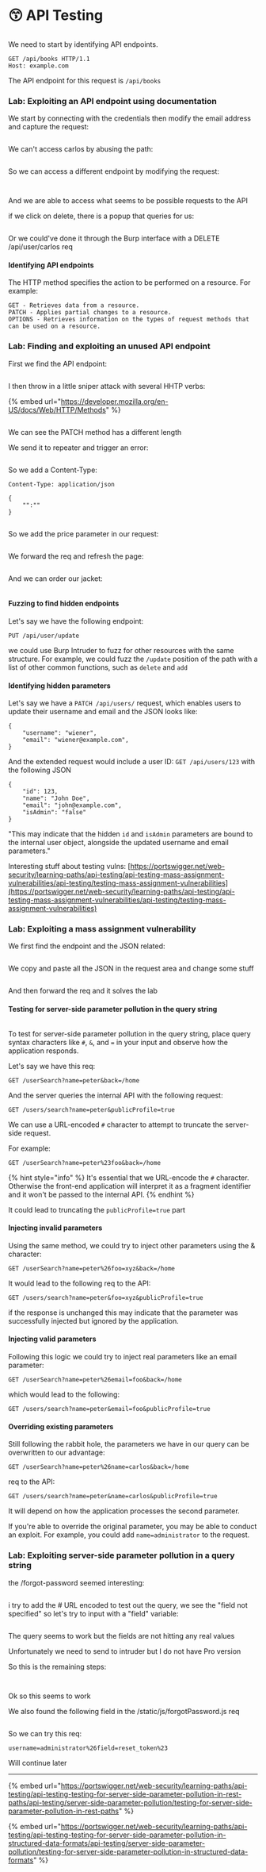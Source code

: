 # 😙 API Testing

<figure><img src="../../.gitbook/assets/image (2) (1) (1) (1) (1) (1) (1) (1) (1) (1) (1) (1) (1) (1) (1) (1) (1) (1) (1) (1) (1) (1) (1) (1) (1) (1) (1) (1) (1) (1) (1) (1) (1) (1) (1) (1) (1) (1).png" alt=""><figcaption></figcaption></figure>

We need to start by identifying API endpoints.

```
GET /api/books HTTP/1.1
Host: example.com
```

The API endpoint for this request is `/api/books`

### Lab: Exploiting an API endpoint using documentation

We start by connecting with the credentials then modify the email address and capture the request:

<figure><img src="../../.gitbook/assets/image (3) (1) (1) (1) (1) (1) (1) (1) (1) (1) (1) (1) (1) (1) (1) (1) (1) (1) (1) (1) (1) (1) (1) (1) (1) (1) (1) (1) (1) (1) (1) (1) (1) (1) (1).png" alt=""><figcaption></figcaption></figure>

We can't access carlos by abusing the path:

<figure><img src="../../.gitbook/assets/image (4) (1) (1) (1) (1) (1) (1) (1) (1) (1) (1) (1) (1) (1) (1) (1) (1) (1) (1) (1) (1) (1) (1) (1) (1) (1) (1) (1) (1) (1) (1).png" alt=""><figcaption></figcaption></figure>

So we can access a different endpoint by modifying the request:

<figure><img src="../../.gitbook/assets/image (5) (1) (1) (1) (1) (1) (1) (1) (1) (1) (1) (1) (1) (1) (1) (1) (1) (1) (1) (1) (1) (1) (1) (1) (1) (1) (1) (1) (1) (1).png" alt=""><figcaption></figcaption></figure>

<figure><img src="../../.gitbook/assets/pic.png" alt=""><figcaption></figcaption></figure>

And we are able to access what seems to be possible requests to the API

if we click on delete, there is a popup that queries for us:

<figure><img src="../../.gitbook/assets/deletecarlos.png" alt=""><figcaption></figcaption></figure>

Or we could've done it through the Burp interface with a DELETE /api/user/carlos req

#### Identifying API endpoints

The HTTP method specifies the action to be performed on a resource. For example:

```
GET - Retrieves data from a resource.
PATCH - Applies partial changes to a resource.
OPTIONS - Retrieves information on the types of request methods that can be used on a resource.
```

### Lab: Finding and exploiting an unused API endpoint

First we find the API endpoint:

<figure><img src="../../.gitbook/assets/image (16) (1) (1) (1) (1) (1).png" alt=""><figcaption></figcaption></figure>

I then throw in a little sniper attack with several HHTP verbs:

{% embed url="https://developer.mozilla.org/en-US/docs/Web/HTTP/Methods" %}

<figure><img src="../../.gitbook/assets/image (1) (1) (1) (1) (1) (1) (1) (1) (1) (1) (1) (1) (1) (1) (1) (1) (1) (1) (1) (1) (1) (1) (1) (1) (1) (1) (1) (1) (1) (1) (1) (1) (1) (1) (1) (1) (1) (1) (1) (1) (1).png" alt=""><figcaption></figcaption></figure>

We can see the PATCH method has a different length

We send it to repeater and trigger an error:

<figure><img src="../../.gitbook/assets/image (2) (1) (1) (1) (1) (1) (1) (1) (1) (1) (1) (1) (1) (1) (1) (1) (1) (1) (1) (1) (1) (1) (1) (1) (1) (1) (1) (1) (1) (1) (1) (1) (1) (1).png" alt=""><figcaption></figcaption></figure>

So we add a Content-Type:

```
Content-Type: application/json

{
	"":""
}
```

<figure><img src="../../.gitbook/assets/image (3) (1) (1) (1) (1) (1) (1) (1) (1) (1) (1) (1) (1) (1) (1) (1) (1) (1) (1) (1) (1) (1) (1) (1) (1) (1) (1) (1) (1) (1) (1).png" alt=""><figcaption></figcaption></figure>

So we add the price parameter in our request:

<figure><img src="../../.gitbook/assets/image (4) (1) (1) (1) (1) (1) (1) (1) (1) (1) (1) (1) (1) (1) (1) (1) (1) (1) (1) (1) (1) (1) (1) (1) (1) (1) (1).png" alt=""><figcaption></figcaption></figure>

We forward the req and refresh the page:

<figure><img src="../../.gitbook/assets/image (5) (1) (1) (1) (1) (1) (1) (1) (1) (1) (1) (1) (1) (1) (1) (1) (1) (1) (1) (1) (1) (1) (1) (1) (1) (1).png" alt=""><figcaption></figcaption></figure>

And we can order our jacket:

<figure><img src="../../.gitbook/assets/image (6) (1) (1) (1) (1) (1) (1) (1) (1) (1) (1) (1) (1) (1) (1) (1) (1) (1) (1) (1) (1) (1).png" alt=""><figcaption></figcaption></figure>

#### Fuzzing to find hidden endpoints

Let's say we have the following endpoint:

`PUT /api/user/update`

we could use Burp Intruder to fuzz for other resources with the same structure. For example, we could fuzz the `/update` position of the path with a list of other common functions, such as `delete` and `add`

#### Identifying hidden parameters

Let's say we have a `PATCH /api/users/` request, which enables users to update their username and email and the JSON looks like:

```
{
    "username": "wiener",
    "email": "wiener@example.com",
}
```

And the extended request would include a user ID: `GET /api/users/123` with the following JSON

```
{
    "id": 123,
    "name": "John Doe",
    "email": "john@example.com",
    "isAdmin": "false"
}
```

"This may indicate that the hidden `id` and `isAdmin` parameters are bound to the internal user object, alongside the updated username and email parameters."

Interesting stuff about testing vulns: [https://portswigger.net/web-security/learning-paths/api-testing/api-testing-mass-assignment-vulnerabilities/api-testing/testing-mass-assignment-vulnerabilities](https://portswigger.net/web-security/learning-paths/api-testing/api-testing-mass-assignment-vulnerabilities/api-testing/testing-mass-assignment-vulnerabilities)

### Lab: Exploiting a mass assignment vulnerability

We first find the endpoint and the JSON related:

<figure><img src="../../.gitbook/assets/image (7) (1) (1) (1) (1) (1) (1) (1) (1) (1) (1) (1) (1) (1) (1) (1) (1) (1) (1) (1) (1) (1).png" alt=""><figcaption></figcaption></figure>

We copy and paste all the JSON in the request area and change some stuff

<figure><img src="../../.gitbook/assets/image (8) (1) (1) (1) (1) (1) (1) (1) (1) (1) (1) (1) (1) (1) (1) (1) (1) (1) (1).png" alt=""><figcaption></figcaption></figure>

And then forward the req and it solves the lab

#### Testing for server-side parameter pollution in the query string

<figure><img src="../../.gitbook/assets/image (5) (1) (1) (1) (1) (1) (1) (1) (1) (1) (1) (1) (1) (1) (1) (1) (1) (1) (1) (1) (1) (1) (1) (1).png" alt=""><figcaption></figcaption></figure>

To test for server-side parameter pollution in the query string, place query syntax characters like `#`, `&`, and `=` in your input and observe how the application responds.

Let's say we have this req:

```
GET /userSearch?name=peter&back=/home
```

And the server queries the internal API with the following request:

```
GET /users/search?name=peter&publicProfile=true
```

We can use a URL-encoded `#` character to attempt to truncate the server-side request.

For example:

```
GET /userSearch?name=peter%23foo&back=/home
```

{% hint style="info" %}
It's essential that we URL-encode the `#` character. Otherwise the front-end application will interpret it as a fragment identifier and it won't be passed to the internal API.
{% endhint %}

It could lead to truncating the `publicProfile=true` part

#### Injecting invalid parameters

Using the same method, we could try to inject other parameters using the & character:

```
GET /userSearch?name=peter%26foo=xyz&back=/home
```

It would lead to the following req to the API:

```
GET /users/search?name=peter&foo=xyz&publicProfile=true
```

if the response is unchanged this may indicate that the parameter was successfully injected but ignored by the application.

#### Injecting valid parameters

Following this logic we could try to inject real parameters like an email parameter:

```
GET /userSearch?name=peter%26email=foo&back=/home    
```

which would lead to the following:

```
GET /users/search?name=peter&email=foo&publicProfile=true
```

#### Overriding existing parameters

Still following the rabbit hole, the parameters we have in our query can be overwritten to our advantage:

```
GET /userSearch?name=peter%26name=carlos&back=/home
```

req to the API:

```
GET /users/search?name=peter&name=carlos&publicProfile=true
```

It will depend on how the application processes the second parameter.

If you're able to override the original parameter, you may be able to conduct an exploit. For example, you could add `name=administrator` to the request.

### Lab: Exploiting server-side parameter pollution in a query string

the /forgot-password seemed interesting:

<figure><img src="../../.gitbook/assets/image (1) (1) (1) (1) (1) (1) (1) (1) (1) (1) (1) (1) (1) (1) (1) (1) (1) (1) (1) (1) (1) (1) (1) (1) (1) (1) (1) (1) (1) (1) (1) (1) (1) (1) (1) (1) (1) (1) (1) (1).png" alt=""><figcaption></figcaption></figure>

i try to add the # URL encoded to test out the query, we see the "field not specified" so let's try to input with a "field" variable:

<figure><img src="../../.gitbook/assets/image (2) (1) (1) (1) (1) (1) (1) (1) (1) (1) (1) (1) (1) (1) (1) (1) (1) (1) (1) (1) (1) (1) (1) (1) (1) (1) (1) (1) (1) (1) (1) (1) (1).png" alt=""><figcaption></figcaption></figure>

The query seems to work but the fields are not hitting any real values

Unfortunately we need to send to intruder but I do not have Pro version

So this is the remaining steps:

<figure><img src="../../.gitbook/assets/image (3) (1) (1) (1) (1) (1) (1) (1) (1) (1) (1) (1) (1) (1) (1) (1) (1) (1) (1) (1) (1) (1) (1) (1) (1) (1) (1) (1) (1) (1).png" alt=""><figcaption></figcaption></figure>

<figure><img src="../../.gitbook/assets/image (4) (1) (1) (1) (1) (1) (1) (1) (1) (1) (1) (1) (1) (1) (1) (1) (1) (1) (1) (1) (1) (1) (1) (1) (1) (1).png" alt=""><figcaption></figcaption></figure>

Ok so this seems to work

We also found the following field in the /static/js/forgotPassword.js req

<figure><img src="../../.gitbook/assets/image (5) (1) (1) (1) (1) (1) (1) (1) (1) (1) (1) (1) (1) (1) (1) (1) (1) (1) (1) (1) (1) (1) (1) (1) (1).png" alt=""><figcaption></figcaption></figure>

So we can try this req:

```
username=administrator%26field=reset_token%23
```

Will continue later

***

{% embed url="https://portswigger.net/web-security/learning-paths/api-testing/api-testing-testing-for-server-side-parameter-pollution-in-rest-paths/api-testing/server-side-parameter-pollution/testing-for-server-side-parameter-pollution-in-rest-paths" %}

{% embed url="https://portswigger.net/web-security/learning-paths/api-testing/api-testing-testing-for-server-side-parameter-pollution-in-structured-data-formats/api-testing/server-side-parameter-pollution/testing-for-server-side-parameter-pollution-in-structured-data-formats" %}
